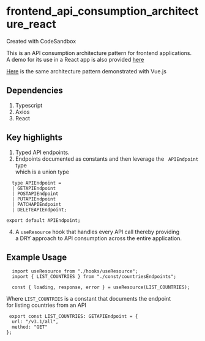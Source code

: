 # frontend_api_consumption_architecture_react
Created with CodeSandbox

This is an API consumption architecture pattern for frontend applications. <br>
A demo for its use in a React app is also provided <a href="https://codesandbox.io/s/github/timothyokooboh/frontend_api_consumption_architecture_react" target="_blank">here</a>

<a href="https://github.com/timothyokooboh/frontend_rest_api_consumption_architecture_vue">Here</a> is the same architecture pattern demonstrated with Vue.js

## Dependencies
1. Typescript
2. Axios
3. React

## Key highlights
1. Typed API endpoints.
2. Endpoints documented as constants and then leverage the ` APIEndpoint` type <br>
which is a union type <br>
```
  type APIEndpoint =
  | GETAPIEndpoint
  | POSTAPIEndpoint
  | PUTAPIEndpoint
  | PATCHAPIEndpoint
  | DELETEAPIEndpoint;

export default APIEndpoint;
```
4. A `useResource` hook that handles every API call thereby providing <br> a DRY approach to API consumption
across the entire application.

## Example Usage
```
  import useResource from "./hooks/useResource";
  import { LIST_COUNTRIES } from "./const/countriesEndpoints";

  const { loading, response, error } = useResource(LIST_COUNTRIES);
```
Where `LIST_COUNTRIES` is a constant that documents the endpoint <br>
for listing countries from an API
```
 export const LIST_COUNTRIES: GETAPIEndpoint = {
  url: "/v3.1/all",
  method: "GET"
};
```
